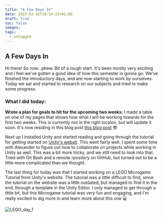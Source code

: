 ```yaml
---
title: "A Few Days In"
date: 2023-02-02T18:54:23+01:00
draft: true
toc: false
images:
tags:
  - untagged
---
```


## A Few Days In
Hi there! So now...phew. Bit of a rough start. It's been mostly very exciting and I feel we've gotten a good idea of how this semester is gonna go. We've finished the introductory days, and are now starting to work by ourselves. Today we sat and started to research on our subjects and tried to make some progress.

### What I did today:

**Wrote a plan for goals to hit for the upcoming two weeks:**
I made a table on one of my pages that shows how what I will be working towards for the first two weeks. This is currently not in the right locaion, but will update it soon. It's now residing in this blog post [this blog post](https://schapiro.tech/posts/first-day-back/#table) 😎

Next up I installed Unity and started reading and going through the tutorial for getting started on [Unity's websit](https://learn.unity.com/mission/real-time-creation-essentials). This went fairly well. I spent some time with Alexander to figure out how to collaborate on projects while working in Unity as well. This was a bit more tricky, and we still need to look into that. Tried with Git Bash and a remote rpository on GitHub, but turned out to be a little more complicated than we thought.

The last thing for today was that I started working on a LEGO Microgame Tutorial from Unity's website. The tutorial was a little difficult to find, since the tutorial on the website was a little outdated, but managed to find it in the end, through a template in the Unity Editor. I only managed to get through a little bit, but this Microgame tutorial was very fun and engaging, and I'm really excited to dig more in and learn more about this one 💻

![LEGO_day_1](/lego_day_1.jpg)